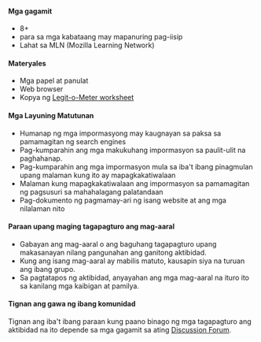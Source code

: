 #### Mga gagamit

* 8+
* para sa mga kabataang may mapanuring pag-iisip
* Lahat sa MLN (Mozilla Learning Network)

#### Materyales

* Mga papel at panulat
* Web browser
* Kopya ng [Legit-o-Meter worksheet](https://docs.google.com/a/zythepsary.com/file/d/0B1vyNnSVEMIDbDVLX1E4ZXRmclE/edit)

#### Mga Layuning Matutunan

* Humanap ng mga impormasyong may kaugnayan sa paksa sa pamamagitan ng search engines
* Pag-kumparahin ang mga makukuhang impormasyon sa paulit-ulit na paghahanap.
* Pag-kumparahin ang mga impormasyon mula sa iba't ibang pinagmulan upang malaman kung ito ay mapagkakatiwalaan
* Malaman kung mapagkakatiwalaan ang impormasyon sa pamamagitan ng pagsusuri sa mahahalagang palatandaan
* Pag-dokumento ng pagmamay-ari ng isang website at ang mga nilalaman nito

#### Paraan upang maging tagapagturo ang mag-aaral

* Gabayan ang mag-aaral o ang baguhang tagapagturo upang makasanayan nilang pangunahan ang ganitong aktibidad.
* Kung ang isang mag-aaral ay mabilis matuto, kausapin siya na turuan ang ibang grupo.
* Sa pagtatapos ng aktibidad, anyayahan ang mga mag-aaral na ituro ito sa kanilang mga kaibigan at pamilya.

#### Tignan ang gawa ng ibang komunidad

Tignan ang iba't ibang paraan kung paano binago ng mga tagapagturo ang aktibidad na ito depende sa mga gagamit sa ating [Discussion Forum](http://discourse.webmaker.org/t/testing-1-reading-for-the-web/1149/22).
